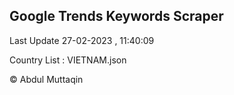 

## Google Trends Keywords Scraper 
 
Last Update 27-02-2023 , 11:40:09

Country List :
VIETNAM.json



© Abdul Muttaqin 
